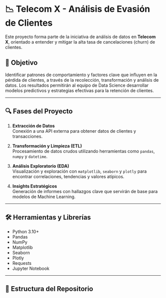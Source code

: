 # 📉 Telecom X - Análisis de Evasión de Clientes

Este proyecto forma parte de la iniciativa de análisis de datos en **Telecom X**, orientado a entender y mitigar la alta tasa de cancelaciones (churn) de clientes.

## 🎯 Objetivo

Identificar patrones de comportamiento y factores clave que influyen en la pérdida de clientes, a través de la recolección, transformación y análisis de datos. Los resultados permitirán al equipo de Data Science desarrollar modelos predictivos y estrategias efectivas para la retención de clientes.

---

## 🔍 Fases del Proyecto

1. **Extracción de Datos**  
   Conexión a una API externa para obtener datos de clientes y transacciones.

2. **Transformación y Limpieza (ETL)**  
   Procesamiento de datos crudos utilizando herramientas como `pandas`, `numpy` y `datetime`.

3. **Análisis Exploratorio (EDA)**  
   Visualización y exploración con `matplotlib`, `seaborn` y `plotly` para encontrar correlaciones, tendencias y valores atípicos.

4. **Insights Estratégicos**  
   Generación de informes con hallazgos clave que servirán de base para modelos de Machine Learning.

---

## 🛠️ Herramientas y Librerías

- Python 3.10+
- Pandas
- NumPy
- Matplotlib
- Seaborn
- Plotly
- Requests
- Jupyter Notebook

---

## 📁 Estructura del Repositorio

